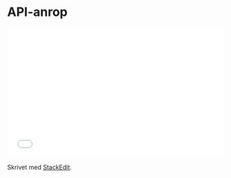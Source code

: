 # API-anrop

<iframe width="100%" height="300" src="//jsfiddle.net/medicor/y40pxfxt/embedded/result/" frameborder="0"></iframe>

Skrivet med [<i class="icon-provider-stackedit"></i> StackEdit](https://stackedit.io/).
